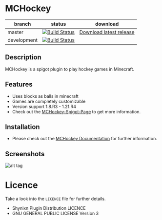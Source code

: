 # MCHockey


| branch        | status                                                                                                                                                      |  download |
| ------------- |-------------------------------------------------------------------------------------------------------------------------------------------------------------|   ---------| 
| master        | [![Build Status](https://github.com/Shynixn/MCHockey/actions/workflows/main.yml/badge.svg?branch=main)](https://github.com/Shynixn/MCHockey/actions)        |[Download latest release](https://github.com/Shynixn/MCHockey/releases)|
| development        | [![Build Status](https://github.com/Shynixn/MCHockey/actions/workflows/main.yml/badge.svg?branch=development)](https://github.com/Shynixn/MCHockey/actions) ||

## Description

MCHockey is a spigot plugin to play hockey games in Minecraft.

## Features

* Uses blocks as balls in minecraft
* Games are completely customizable
* Version support 1.8.R3 - 1.21.R4
* Check out the [MCHockey-Spigot-Page](https://www.spigotmc.org/resources/125090/) to get more information. 

## Installation

* Please check out the [MCHockey Documentation](https://shynixn.github.io/MCHockey/) for further information.

## Screenshots

![alt tag](https://shynixn.github.io/MCHockey/title.png)

# Licence

Take a look into the ``LICENCE`` file for further details.

* Shynixn Plugin Distribution LICENCE
* GNU GENERAL PUBLIC LICENSE Version 3




